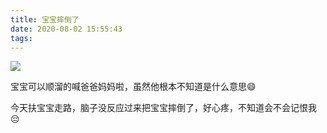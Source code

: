 ```yaml
---
title: 宝宝摔倒了
date: 2020-08-02 15:55:43
tags:
---
```


![](https://images.shangjiaming.com/c676dd9c-06e1-45ae-bf2c-723d39c867ee.jpeg)

宝宝可以顺溜的喊爸爸妈妈啦，虽然他根本不知道是什么意思😄

今天扶宝宝走路，脑子没反应过来把宝宝摔倒了，好心疼，不知道会不会记恨我😔
